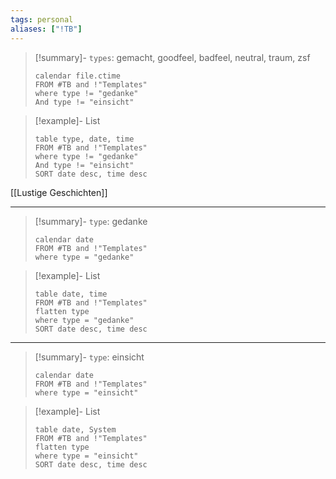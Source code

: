 ```yaml
---
tags: personal
aliases: ["!TB"]
---
```

>[!summary]- `types`: gemacht, goodfeel, badfeel, neutral, traum, zsf
> 
> ```dataview
> calendar file.ctime
> FROM #TB and !"Templates"
> where type != "gedanke"
> And type != "einsicht"
> ```

>[!example]- List
> 
> ```dataview
> table type, date, time
> FROM #TB and !"Templates"
> where type != "gedanke"
> And type != "einsicht"
> SORT date desc, time desc
> ```

[[Lustige Geschichten]]

---

>[!summary]- `type`: gedanke
> 
> ```dataview
> calendar date
> FROM #TB and !"Templates"
> where type = "gedanke"
> ```

>[!example]- List
> ```dataview
> table date, time 
> FROM #TB and !"Templates"
> flatten type
> where type = "gedanke" 
> SORT date desc, time desc
> ```

---

>[!summary]- `type`: einsicht
> 
> ```dataview
> calendar date
> FROM #TB and !"Templates"
> where type = "einsicht"
> ```

>[!example]- List
> ```dataview
> table date, System 
> FROM #TB and !"Templates"
> flatten type
> where type = "einsicht" 
> SORT date desc, time desc
> ```